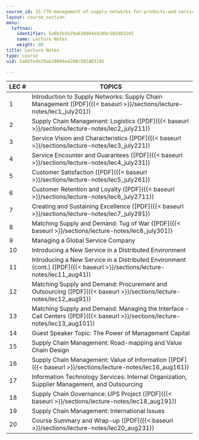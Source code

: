 ```yaml
---
course_id: 15-778-management-of-supply-networks-for-products-and-services-summer-2004
layout: course_section
menu:
  leftnav:
    identifier: 5a6bfede29a620984e4200c582403245
    name: Lecture Notes
    weight: 40
title: Lecture Notes
type: course
uid: 5a6bfede29a620984e4200c582403245

---
```


| LEC # | TOPICS |
| --- | --- |
| 1 | Introduction to Supply Networks: Supply Chain Management ([PDF]({{< baseurl >}}/sections/lecture-notes/lec1_july201)) |
| 2 | Supply Chain Management: Logistics ([PDF]({{< baseurl >}}/sections/lecture-notes/lec2_july211)) |
| 3 | Service Vision and Characteristics ([PDF]({{< baseurl >}}/sections/lecture-notes/lec3_july221)) |
| 4 | Service Encounter and Guarantees ([PDF]({{< baseurl >}}/sections/lecture-notes/lec4_july231)) |
| 5 | Customer Satisfaction ([PDF]({{< baseurl >}}/sections/lecture-notes/lec5_july261)) |
| 6 | Customer Retention and Loyalty ([PDF]({{< baseurl >}}/sections/lecture-notes/lec6_july2711)) |
| 7 | Creating and Sustaining Excellence ([PDF]({{< baseurl >}}/sections/lecture-notes/lec7_july291)) |
| 8 | Matching Supply and Demand: Tug of War ([PDF]({{< baseurl >}}/sections/lecture-notes/lec8_july301)) |
| 9 | Managing a Global Service Company |
| 10 | Introducing a New Service in a Distributed Environment |
| 11 | Introducing a New Service in a Distributed Environment (cont.) ([PDF]({{< baseurl >}}/sections/lecture-notes/lec11_aug41)) |
| 12 | Matching Supply and Demand: Procurement and Outsourcing ([PDF]({{< baseurl >}}/sections/lecture-notes/lec12_aug91)) |
| 13 | Matching Supply and Demand: Managing the Interface - Call Centers ([PDF]({{< baseurl >}}/sections/lecture-notes/lec13_aug101)) |
| 14 | Guest Speaker Topic: The Power of Management Capital |
| 15 | Supply Chain Management: Road-mapping and Value Chain Design |
| 16 | Supply Chain Management: Value of Information ([PDF]({{< baseurl >}}/sections/lecture-notes/lec16_aug161)) |
| 17 | Information Technology Services: Internal Organization, Supplier Management, and Outsourcing |
| 18 | Supply Chain Governance: UPS Project ([PDF]({{< baseurl >}}/sections/lecture-notes/lec18_aug191)) |
| 19 | Supply Chain Management: International Issues |
| 20 | Course Summary and Wrap-up ([PDF]({{< baseurl >}}/sections/lecture-notes/lec20_aug231))